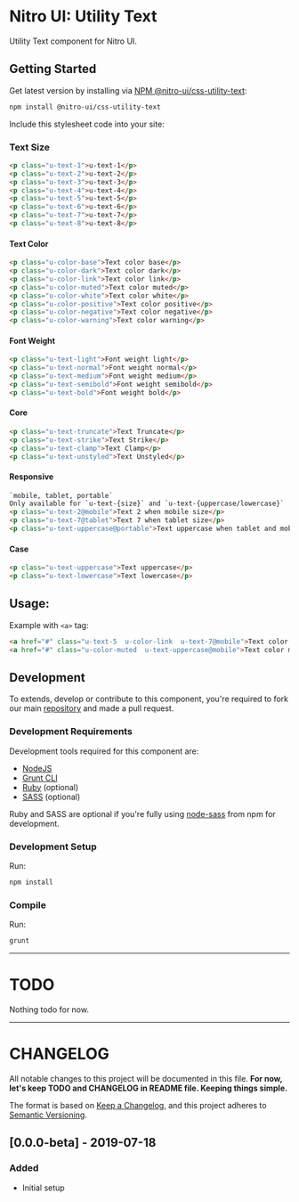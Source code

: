 # Nitro UI: Utility Text

Utility Text component for Nitro UI.

## Getting Started

Get latest version by installing via [NPM @nitro-ui/css-utility-text](https://www.npmjs.com/package/@nitro-ui/css-utility-text):

```sh
npm install @nitro-ui/css-utility-text
```

Include this stylesheet code into your site:


### Text Size
```html
<p class="u-text-1">u-text-1</p>
<p class="u-text-2">u-text-2</p>
<p class="u-text-3">u-text-3</p>
<p class="u-text-4">u-text-4</p>
<p class="u-text-5">u-text-5</p>
<p class="u-text-6">u-text-6</p>
<p class="u-text-7">u-text-7</p>
<p class="u-text-8">u-text-8</p>
```

#### Text Color
```html
<p class="u-color-base">Text color base</p>
<p class="u-color-dark">Text color dark</p>
<p class="u-color-link">Text color link</p>
<p class="u-color-muted">Text color muted</p>
<p class="u-color-white">Text color white</p>
<p class="u-color-positive">Text color positive</p>
<p class="u-color-negative">Text color negative</p>
<p class="u-color-warning">Text color warning</p>
```

#### Font Weight
```html
<p class="u-text-light">Font weight light</p>
<p class="u-text-normal">Font weight normal</p>
<p class="u-text-medium">Font weight medium</p>
<p class="u-text-semibold">Font weight semibold</p>
<p class="u-text-bold">Font weight bold</p>
```

#### Core
```html
<p class="u-text-truncate">Text Truncate</p>
<p class="u-text-strike">Text Strike</p>
<p class="u-text-clamp">Text Clamp</p>
<p class="u-text-unstyled">Text Unstyled</p>
```

#### Responsive
```html
`mobile, tablet, portable`
Only available for `u-text-{size}` and `u-text-{uppercase/lowercase}`
<p class="u-text-2@mobile">Text 2 when mobile size</p>
<p class="u-text-7@tablet">Text 7 when tablet size</p>
<p class="u-text-uppercase@portable">Text uppercase when tablet and mobile size</p>
```

#### Case
```html
<p class="u-text-uppercase">Text uppercase</p>
<p class="u-text-lowercase">Text lowercase</p>
```

## Usage:

Example with `<a>` tag:

```html
<a href="#" class="u-text-5  u-color-link  u-text-7@mobile">Text color Primary, text-5 for all screen except text-7 when mobile</a>
<a href="#" class="u-color-muted  u-text-uppercase@mobile">Text color muted and uppercase when mobile</a>
```

## Development

To extends, develop or contribute to this component, you're required to fork our main [repository](https://github.com/icarasia-engineering/nitro-ui) and made a pull request.

### Development Requirements

Development tools required for this component are:

- [NodeJS](https://nodejs.org/en/)
- [Grunt CLI](https://gruntjs.com)
- [Ruby](https://www.ruby-lang.org/en/) (optional)
- [SASS](https://sass-lang.com) (optional)

Ruby and SASS are optional if you're fully using [node-sass](https://github.com/sass/node-sass) from npm for development.

### Development Setup

Run:

```sh
npm install
```

### Compile

Run:

```sh
grunt
```
---

# TODO

Nothing todo for now.

---

# CHANGELOG

All notable changes to this project will be documented in this file. **For now, let's keep TODO and CHANGELOG in README file. Keeping things simple.**

The format is based on [Keep a Changelog](https://keepachangelog.com/en/1.0.0/),
and this project adheres to [Semantic Versioning](https://semver.org/spec/v2.0.0.html).

## [0.0.0-beta] - 2019-07-18
### Added
- Initial setup
